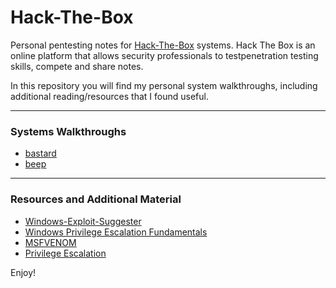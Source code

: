# Hack-The-Box
 
Personal pentesting notes for [Hack-The-Box](https://www.hackthebox.eu) systems. Hack The Box is an online platform that allows security professionals to testpenetration testing skills, compete and share notes.

In this repository you will find my personal system walkthroughs, including additional reading/resources that I found useful.

---
### Systems Walkthroughs

* [bastard](bastard-htb.md)
* [beep](beep-htb.md)

---
### Resources and Additional Material

* [Windows-Exploit-Suggester](https://github.com/AonCyberLabs/Windows-Exploit-Suggester)
* [Windows Privilege Escalation Fundamentals](https://www.fuzzysecurity.com/tutorials/16.html)
* [MSFVENOM](https://www.offensive-security.com/metasploit-unleashed/Msfvenom/)
* [Privilege Escalation](https://www.offensive-security.com/metasploit-unleashed/privilege-escalation/)

Enjoy!